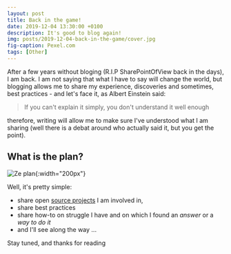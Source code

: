 ```yaml
---
layout: post
title: Back in the game!
date: 2019-12-04 13:30:00 +0100
description: It's good to blog again!
img: posts/2019-12-04-back-in-the-game/cover.jpg
fig-caption: Pexel.com
tags: [Other]
---
```

After a few years without bloging (R.I.P SharePointOfView back in the days), I am back. I am not saying that what I have to say will change the world, but blogging allows me to share my experience, discoveries and sometimes, best practices - and let's face it, as Albert Einstein said:

>If you can't explain it simply, you don't understand it well enough

therefore, writing will allow me to make sure I've understood what I am sharing (well there is a debat around who actually said it, but you get the point).

## What is the plan?

![Ze plan]({{site.baseurl}}/assets/img/posts/2019-12-04-back-in-the-game/plan.jpg){:width="200px"}

Well, it's pretty simple:

* share open [source projects](https://github.com/jchomarat) I am involved in,
* share best practices
* share how-to on struggle I have and on which I found an *answer* or a *way to do it*
* and I'll see along the way ...

Stay tuned, and thanks for reading
